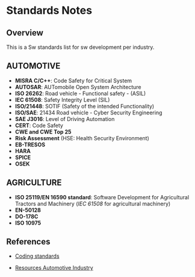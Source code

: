 # Standards Notes 


## Overview

This is a Sw standards list for sw development per industry. 

## AUTOMOTIVE

- **MISRA C/C++**: Code Safety for Critical System
- **AUTOSAR**: AUTomobile Open System Architecture
- **ISO 26262**: Road vehicle - Functional safety - (ASIL)
- **IEC 61508**: Safety Integrity Level (SIL)
- **ISO/21448**: SOTIF (Safety of the intended Functionality)
- **ISO/SAE**: 21434 Road vehicle - Cyber Security Engineering
- **SAE J3016**: Level of Driving Automation
- **CERT**: Code Safety
- **CWE and CWE Top 25**
- **Risk Assessment** (HSE: Health Security Environment)
- **EB-TRESOS**
- **HARA**
- **SPICE**
- **OSEK**


## AGRICULTURE 

- **ISO 25119/EN 16590 standard**: Software Development for Agricultural Tractors and Machinery (*IEC 61508* for agricultural machinery)
- **EN-50128** 
- **DO-178C**
- **ISO 10975**


## References

- [Coding standards](https://www.perforce.com/blog/qac/secure-coding-standards)

- [Resources Automotive Industry](https://github.com/afondiel/cs-books/tree/main/automotive/Standards)